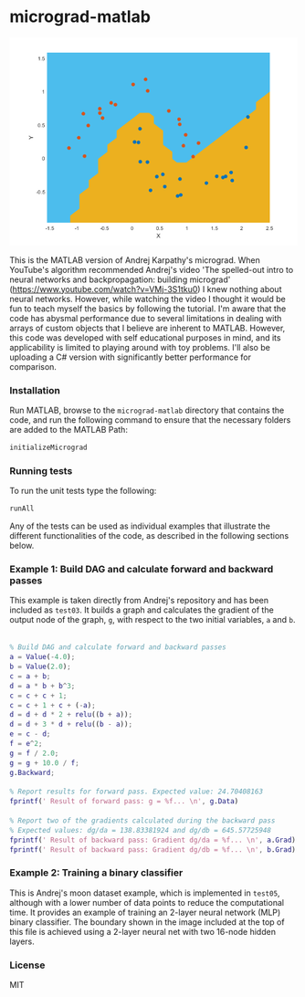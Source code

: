 # micrograd-matlab

![binary classification](example.png)

This is the MATLAB version of Andrej Karpathy's micrograd. When YouTube's algorithm recommended Andrej's video 'The spelled-out intro to neural networks and backpropagation: building micrograd' (https://www.youtube.com/watch?v=VMj-3S1tku0) I knew nothing about neural networks. However, while watching the video I thought it would be fun to teach myself the basics by following the tutorial. I'm aware that the code has abysmal performance due to several limitations in dealing with arrays of custom objects that I believe are inherent to MATLAB. However, this code was developed with self educational purposes in mind, and its applicability is limited to playing around with toy problems. I'll also be uploading a C# version with significantly better performance for comparison. 

### Installation

Run MATLAB, browse to the `micrograd-matlab` directory that contains the code, and run the following command to ensure that the necessary folders are added to the MATLAB Path:

```bash
initializeMicrograd
```

### Running tests

To run the unit tests type the following:

```bash
runAll
```
Any of the tests can be used as individual examples that illustrate the different functionalities of the code, as described in the following sections below.

### Example 1: Build DAG and calculate forward and backward passes

This example is taken directly from Andrej's repository and has been included as `test03`. It builds a graph and calculates the gradient of the output node of the graph, `g`, with respect to the two initial variables, `a` and `b`.

```matlab

% Build DAG and calculate forward and backward passes
a = Value(-4.0);
b = Value(2.0);
c = a + b;
d = a * b + b^3;
c = c + c + 1;
c = c + 1 + c + (-a);
d = d + d * 2 + relu((b + a));
d = d + 3 * d + relu((b - a));
e = c - d;
f = e^2;
g = f / 2.0;
g = g + 10.0 / f;
g.Backward;

% Report results for forward pass. Expected value: 24.70408163
fprintf(' Result of forward pass: g = %f... \n', g.Data)

% Report two of the gradients calculated during the backward pass
% Expected values: dg/da = 138.83381924 and dg/db = 645.57725948
fprintf(' Result of backward pass: Gradient dg/da = %f... \n', a.Grad)
fprintf(' Result of backward pass: Gradient dg/db = %f... \n', b.Grad)
```

### Example 2: Training a binary classifier

This is Andrej's moon dataset example, which is implemented in `test05`, although with a lower number of data points to reduce the computational time. It provides an example of training an 2-layer neural network (MLP) binary classifier. The boundary shown in the image included at the top of this file is achieved using a 2-layer neural net with two 16-node hidden layers.

### License

MIT
